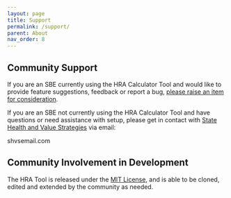 ```yaml
---
layout: page
title: Support
permalink: /support/
parent: About
nav_order: 8
---
```


## Community Support

If you are an SBE currently using the HRA Calculator Tool and would like to provide feature suggestions, feedback or report a bug, [please raise an item for consideration](https://github.com/ideacrew/hra_calculator/issues/new). 

If you are an SBE not currently using the HRA Calculator Tool and have questions or need assistance with setup, please get in contact with [State Health and Value Strategies](https://www.shvs.org/about/) via email:

shvsemail.com

## Community Involvement in Development

The HRA Tool is released under the [MIT License](https://ideacrew.github.io/hra_calculator/Licensing/), and is able to be cloned, edited and extended by the community as needed. 
